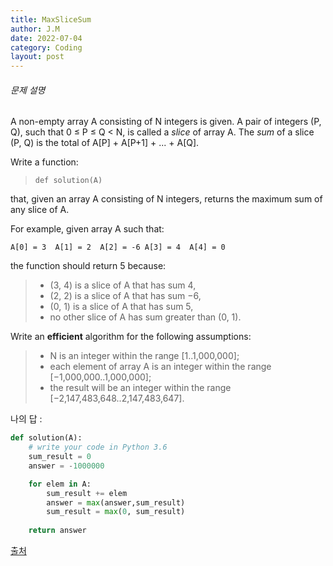```yaml
---
title: MaxSliceSum
author: J.M
date: 2022-07-04
category: Coding
layout: post
---
```


###### 문제 설명

A non-empty array A consisting of N integers is given. A pair of integers (P, Q), such that 0 ≤ P ≤ Q < N, is called a *slice* of array A. The *sum* of a slice (P, Q) is the total of A[P] + A[P+1] + ... + A[Q].

Write a function:

> ```
> def solution(A)
> ```

that, given an array A consisting of N integers, returns the maximum sum of any slice of A.

For example, given array A such that:

```
A[0] = 3  A[1] = 2  A[2] = -6 A[3] = 4  A[4] = 0
```

the function should return 5 because:

> - (3, 4) is a slice of A that has sum 4,
> - (2, 2) is a slice of A that has sum −6,
> - (0, 1) is a slice of A that has sum 5,
> - no other slice of A has sum greater than (0, 1).

Write an **efficient** algorithm for the following assumptions:

> - N is an integer within the range [1..1,000,000];
> - each element of array A is an integer within the range [−1,000,000..1,000,000];
> - the result will be an integer within the range [−2,147,483,648..2,147,483,647].

나의 답 : 

```python
def solution(A):
    # write your code in Python 3.6
    sum_result = 0
    answer = -1000000

    for elem in A:
        sum_result += elem
        answer = max(answer,sum_result)
        sum_result = max(0, sum_result)
        
    return answer
```

[출처](https://app.codility.com/programmers/lessons/9-maximum_slice_problem/max_slice_sum/start/)
